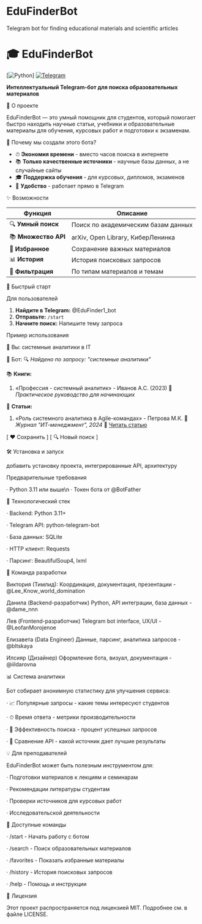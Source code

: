 # EduFinderBot
Telegram bot for finding educational materials and scientific articles
# 🎓 EduFinderBot

[![Python](https://www.python.org/downloads/)]
[![Telegram](https://desktop.telegram.org/)](https://telegram.org/android?setln=ru&ysclid=mgzdlmah7o238445997)

**Интеллектуальный Telegram-бот для поиска образовательных материалов**

📖 О проекте

EduFinderBot — это умный помощник для студентов, который помогает быстро находить научные статьи, учебники и образовательные материалы для обучения, курсовых работ и подготовки к экзаменам.

🎯 Почему мы создали этого бота?

- ⏱ **Экономия времени** - вместо часов поиска в интернете
- 📚 **Только качественные источники** - научные базы данных, а не случайные сайты
- 🎓 **Поддержка обучения** - для курсовых, дипломов, экзаменов
- 💬 **Удобство** - работает прямо в Telegram

✨ Возможности

| Функция | Описание |
|---------|----------|
| 🔍 **Умный поиск** | Поиск по академическим базам данных |
| 📚 **Множество API** | arXiv, Open Library, КиберЛенинка |
| 💾 **Избранное** | Сохранение важных материалов |
| 📊 **История** | История поисковых запросов |
| 🎯 **Фильтрация** | По типам материалов и темам |

🚀 Быстрый старт

Для пользователей

1. **Найдите в Telegram:** @EduFinder1_bot
2. **Отправьте:** `/start`
3. **Начните поиск:** Напишите тему запроса

Пример использования

👤 Вы: системные аналитики в IT

🤖 Бот: 🔍 *Найдено по запросу: "системные аналитики"*

📚 **Книги:**
1. «Профессия - системный аналитик» - Иванов А.С. (2023)
   📖 _Практическое руководство для начинающих_

📄 **Статьи:**
1. «Роль системного аналитика в Agile-командах» - Петрова М.К.
   🏢 _Журнал "ИТ-менеджмент", 2024_
   🔗 [Читать статью](ссылка)

[ ❤️ Сохранить ] [ 🔍 Новый поиск ]

🛠 Установка и запуск

добавить установку проекта, интегрированные API, архитектуру

Предварительные требования

· Python 3.11 или выше\n
· Токен бота от @BotFather

🔧 Технологический стек

· Backend: Python 3.11+

· Telegram API: python-telegram-bot

· База данных: SQLite

· HTTP клиент: Requests

· Парсинг: BeautifulSoup4, lxml

👥 Команда разработки

Виктория (Тимлид): Координация, документация, презентации - @Lee_Know_world_domination

Данила (Backend-разработчик) Python, API интеграции, база данных - @dame_nnn

Лев (Frontend-разработчик) Telegram bot interface, UX/UI - @LeofanMorojenoe

Елизавета (Data Engineer) Данные, парсинг, аналитика запросов - @bltskaya

Илсияр (Дизайнер) Оформление бота, визуал, документация - @iildarovna

📊 Система аналитики

Бот собирает анонимную статистику для улучшения сервиса:

· 📈 Популярные запросы - какие темы интересуют студентов

· ⏱ Время ответа - метрики производительности

· 🎯 Эффективность поиска - процент успешных запросов

· 🔧 Сравнение API - какой источник дает лучшие результаты

💡 Для преподавателей

EduFinderBot может быть полезным инструментом для:

· Подготовки материалов к лекциям и семинарам

· Рекомендации литературы студентам

· Проверки источников для курсовых работ

· Исследовательской деятельности

📝 Доступные команды

· /start - Начать работу с ботом

· /search - Поиск образовательных материалов

· /favorites - Показать избранные материалы

· /history - История поисковых запросов

· /help - Помощь и инструкции

📄 Лицензия

Этот проект распространяется под лицензией MIT. Подробнее см. в файле LICENSE.